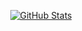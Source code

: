 <p align="center">
    <a href="https://github.com/yangtudou">
      <img alt="GitHub Stats" src="https://github-readme-stats.vercel.app/api?username=SuLingGG&hide=["issues","prs"]&show_icons=true" />
    </a>
</p>
